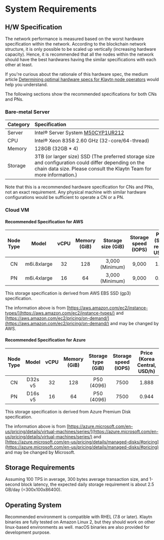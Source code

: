 # System Requirements <a id="system-requirements"></a>

## H/W Specification <a id="h-w-specification"></a>

The network performance is measured based on the worst hardware specification within the network. According to the blockchain network structure, it is only possible to be scaled up vertically \(increasing hardware capacity\). Hence, it is recommended that all the nodes within the network should have the best hardwares having the similar specifications with each other at least.

If you're curious about the rationale of this hardware spec, the medium article [Determining optimal hardware specs for Klaytn node operators](https://klaytn.foundation/node-operator-optimal-specs/) would help you understand.

The following sections show the recommended specifications for both CNs and PNs.

### Bare-metal Server <a id="bare-metal-server"></a>

| Category | Specification                                                                                                                                                               |
|:-------- |:--------------------------------------------------------------------------------------------------------------------------------------------------------------------------- |
| Server   | Intel® Server System [M50CYP1UR212](https://www.intel.sg/content/www/xa/en/products/sku/214842/intel-server-system-m50cyp1ur212/specifications.html)                        |
| CPU      | Intel® Xeon 8358 2.60 GHz \(32-core/64-thread\)                                                                                                                           |
| Memory   | 128GB \(32GB \* 4\)                                                                                                                                                     |
| Storage  | 3TB (or larger size) SSD (The preferred storage size and configuration could differ depending on the chain data size. Please consult the Klaytn Team for more information.) |

Note that this is a recommended hardware specification for CNs and PNs, not an exact requirement. Any physical machine with similar hardware configurations would be sufficient to operate a CN or a PN.

### Cloud VM <a id="cloud-vm"></a>

#### Recommended Specification for AWS<a id="recommended-specification-for-aws"></a>

| Node Type |    Model    | vCPU | Memory \(GiB\) | Storage size \(GiB\) | Storage speed \(IOPS\) | Price \(Seoul region, USD/h\) |
|:---------:|:-----------:|:----:|:----------------:|:----------------------:|:------------------------:|:-------------------------------:|
|    CN     | m6i.8xlarge |  32  |       128        |    3,000 (Minimum)     |          9,000           |              1.888              |
|    PN     | m6i.4xlarge |  16  |        64        |    3,000 (Minimum)     |          9,000           |              0.944              |

This storage specification is derived from AWS EBS SSD (gp3) specification.

The information above is from [https://aws.amazon.com/ec2/instance-types/](https://aws.amazon.com/ec2/instance-types/) and [https://aws.amazon.com/ec2/pricing/on-demand/](https://aws.amazon.com/ec2/pricing/on-demand/) and may be changed by AWS.

#### Recommended Specification for Azure<a id="recommended-specification-for-azure"></a>

| Node Type |  Model  | vCPU | Memory \(GiB\) | Storage type \(GiB\) | Storage speed \(IOPS\) | Price \(Korea Central, USD/h\) |
|:---------:|:-------:|:----:|:----------------:|:----------------------:|:------------------------:|:--------------------------------:|
|    CN     | D32s v5 |  32  |       128        |       P50 (4096)       |           7500           |              1.888               |
|    PN     | D16s v5 |  16  |        64        |       P50 (4096)       |           7500           |              0.944               |

This storage specification is derived from Azure Premium Disk specification.

The information above is from [https://azure.microsoft.com/en-us/pricing/details/virtual-machines/series/](https://azure.microsoft.com/en-us/pricing/details/virtual-machines/series/) and [https://azure.microsoft.com/en-us/pricing/details/managed-disks/#pricing](https://azure.microsoft.com/en-us/pricing/details/managed-disks/#pricing) and may be changed by Microsoft.

## Storage Requirements <a id="storage-requirements"></a>

Assuming 100 TPS in average, 300 bytes average transaction size, and 1-second block latency, the expected daily storage requirement is about 2.5 GB/day \(=300x100x86400\).

## Operating System <a id="operating-system"></a>

Recommended environment is compatible with RHEL (7.8 or later). Klaytn binaries are fully tested on Amazon Linux 2, but they should work on other linux-based environments as well. macOS binaries are also provided for development purpose.
